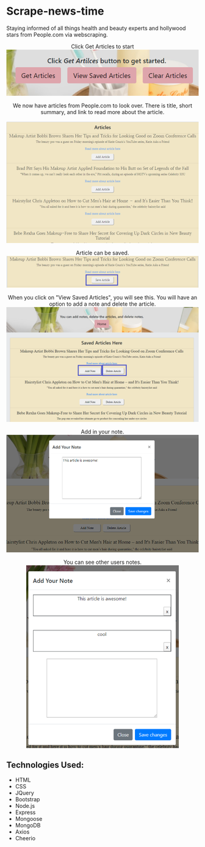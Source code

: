 # Scrape-news-time
Staying informed of all things health and beauty experts and hollywood stars from People.com via webscraping.

<p align ="center">Click Get Articles to start<br><img src= "public/images/buttons.png"></p>

<p align ="center">We now have articles from People.com to look over. There is title, short summary, and link to read more about the article.<br><br><img src= "public/images/getArticles.png" width="600px"></p> 

<p align ="center">Article can be saved.<img src= "public/images/addArticle.png"></p> 


<p align ="center">When you click on "View Saved Articles", you will see this. You will have an option to add a note and delete the article.<br><img src= "public/images/savedhtml.png" width="600px"></p> 

<p align ="center">Add in your note.<br><img src="public/images/addYourNote.png" width="600px"></p> 

<p align ="center">You can see other users notes.<br><img src="public/images/seeOtherNotes.png" width="400px" ></p> 


## Technologies Used:
* HTML
* CSS
* JQuery
* Bootstrap
* Node.js
* Express
* Mongoose 
* MongoDB
* Axios
* Cheerio


